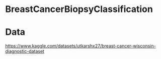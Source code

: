 # BreastCancerBiopsyClassification

# Data
https://www.kaggle.com/datasets/utkarshx27/breast-cancer-wisconsin-diagnostic-dataset
